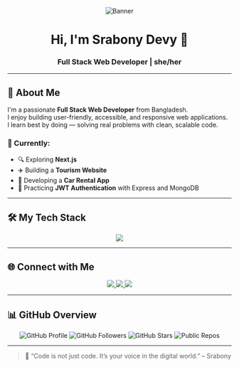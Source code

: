 <!-- Banner Image -->
<p align="center">
  <img src="https://i.postimg.cc/bYVGjvPg/Black-And-Grey-Professional-Technology-Linked-In-Banner.png" alt="Banner" />
</p>

<h1 align="center">Hi, I'm Srabony Devy 👋</h1>
<h3 align="center">Full Stack Web Developer | she/her</h3>

---

## 🧕 About Me

I'm a passionate **Full Stack Web Developer** from Bangladesh.  
I enjoy building user-friendly, accessible, and responsive web applications.  
I learn best by doing — solving real problems with clean, scalable code.

### 🔭 Currently:
- 🔍 Exploring **Next.js**
- ✈️ Building a **Tourism Website**
- 🚗 Developing a **Car Rental App**
- 🔐 Practicing **JWT Authentication** with Express and MongoDB

---

## 🛠 My Tech Stack

<p align="center">
  <img src="https://skillicons.dev/icons?i=html,css,tailwind,js,react,nextjs,nodejs,express,mongodb,firebase,git,github,vscode" />
</p>

---

## 🌐 Connect with Me

<p align="center">
  <a href="mailto:youremail@example.com" target="_blank">
    <img src="https://img.shields.io/badge/Gmail-D14836?style=for-the-badge&logo=gmail&logoColor=white" />
  </a>
  <a href="https://www.linkedin.com/in/yourprofile" target="_blank">
    <img src="https://img.shields.io/badge/LinkedIn-0077B5?style=for-the-badge&logo=linkedin&logoColor=white" />
  </a>
  <a href="https://github.com/srabonydevy" target="_blank">
    <img src="https://img.shields.io/badge/GitHub-181717?style=for-the-badge&logo=github&logoColor=white" />
  </a>
</p>

---

## 📊 GitHub Overview

<p align="center">
  <img src="https://img.shields.io/badge/GitHub-%40srabonydevy-181717?style=for-the-badge&logo=github&logoColor=white" alt="GitHub Profile" />
  <img src="https://img.shields.io/github/followers/srabonydevy?label=Followers&style=for-the-badge&logo=github" alt="GitHub Followers" />
  <img src="https://img.shields.io/github/stars/srabonydevy?label=Stars&style=for-the-badge&logo=github" alt="GitHub Stars" />
  <img src="https://img.shields.io/badge/Public%20Repos-See%20Below-informational?style=for-the-badge&logo=github" alt="Public Repos" />
</p>

---

> 💬 “Code is not just code. It’s your voice in the digital world.” – Srabony
